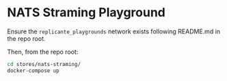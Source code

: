 NATS Straming Playground
========================
Ensure the `replicante_playgrounds` network exists following README.md in the repo root.

Then, from the repo root:
```bash
cd stores/nats-straming/
docker-compose up
```
